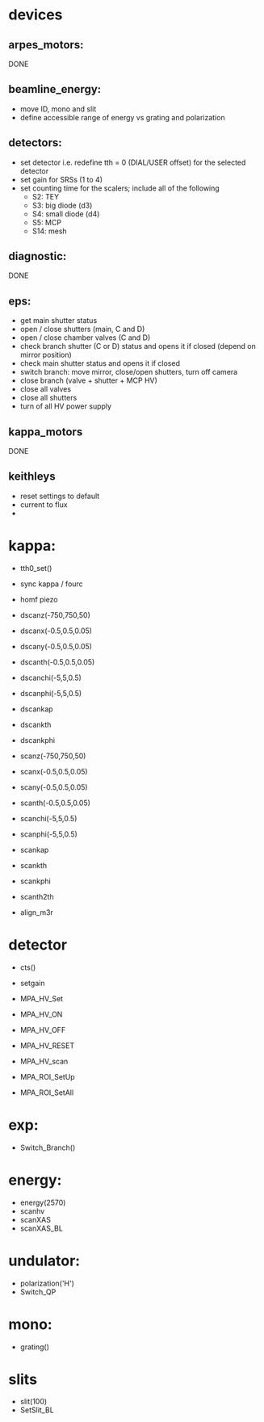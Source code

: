 
# devices

## arpes_motors:
DONE

## beamline_energy:
- move ID, mono and slit 
- define accessible range of energy vs grating and polarization

## detectors:
- set detector i.e. redefine tth = 0 (DIAL/USER offset) for the selected detector 
- set gain for SRSs (1 to 4)
- set counting time for the scalers; include all of the following
    - S2: TEY  
    - S3: big diode (d3)
    - S4: small diode (d4)
    - S5: MCP
    - S14: mesh

## diagnostic:
DONE

## eps:
- get main shutter status
- open / close shutters (main, C and D)
- open / close chamber valves (C and D)
- check branch shutter (C or D) status and opens it if closed (depend on mirror position)
- check main shutter status and opens it if closed
- switch branch: move mirror, close/open shutters, turn off camera
- close branch (valve + shutter + MCP HV)
- close all valves
- close all shutters
- turn of all HV power supply

## kappa_motors
DONE

## keithleys
- reset settings to default
- current to flux
- 





# kappa:
- tth0_set()
- sync kappa / fourc
- homf piezo


- dscanz(-750,750,50)
- dscanx(-0.5,0.5,0.05)  
- dscany(-0.5,0.5,0.05)  
- dscanth(-0.5,0.5,0.05) 
- dscanchi(-5,5,0.5)
- dscanphi(-5,5,0.5)
- dscankap
- dscankth
- dscankphi

- scanz(-750,750,50)
- scanx(-0.5,0.5,0.05)  
- scany(-0.5,0.5,0.05)  
- scanth(-0.5,0.5,0.05) 
- scanchi(-5,5,0.5)
- scanphi(-5,5,0.5)
- scankap
- scankth
- scankphi
- scanth2th

- align_m3r




# detector
- cts()
- setgain

- MPA_HV_Set
- MPA_HV_ON
- MPA_HV_OFF
- MPA_HV_RESET
- MPA_HV_scan
- MPA_ROI_SetUp
- MPA_ROI_SetAll

# exp:
- Switch_Branch()

# energy:
- energy(2570)
- scanhv
- scanXAS
- scanXAS_BL


# undulator:
- polarization('H')
- Switch_QP


# mono:
- grating()

# slits
- slit(100)
- SetSlit_BL
